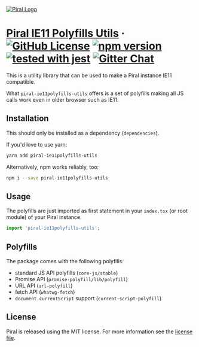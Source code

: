 [![Piral Logo](https://github.com/smapiot/piral/raw/main/docs/assets/logo.png)](https://piral.io)

# [Piral IE11 Polyfills Utils](https://piral.io) &middot; [![GitHub License](https://img.shields.io/badge/license-MIT-blue.svg)](https://github.com/smapiot/piral/blob/main/LICENSE) [![npm version](https://img.shields.io/npm/v/piral-ie11polyfills-utils.svg?style=flat)](https://www.npmjs.com/package/piral-ie11polyfills-utils) [![tested with jest](https://img.shields.io/badge/tested_with-jest-99424f.svg)](https://jestjs.io) [![Gitter Chat](https://badges.gitter.im/gitterHQ/gitter.png)](https://gitter.im/piral-io/community)

This is a utility library that can be used to make a Piral instance IE11 compatible.

What `piral-ie11polyfills-utils` offers is a set of polyfills making all JS calls work even in older browser such as IE11.

## Installation

This should only be installed as a dependency (`dependencies`).

If you'd love to use yarn:

```sh
yarn add piral-ie11polyfills-utils
```

Alternatively, npm works reliably, too:

```sh
npm i --save piral-ie11polyfills-utils
```

## Usage

The polyfills are just imported as first statement in your `index.tsx` (or root module) of your Piral instance.

```js
import 'piral-ie11polyfills-utils';
```

## Polyfills

The package comes with the following polyfills:

- standard JS API polyfills (`core-js/stable`)
- Promise API (`promise-polyfill/lib/polyfill`)
- URL API (`url-polyfill`)
- fetch API (`whatwg-fetch`)
- `document.currentScript` support (`current-script-polyfill`)

## License

Piral is released using the MIT license. For more information see the [license file](./LICENSE).
